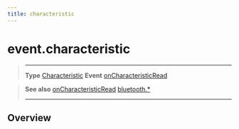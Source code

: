 ```yaml
---
title: characteristic
---
```

# event.characteristic

> --------------------- ------------------------------------------------------------------------------------------
> __Type__              [Characteristic](/plugin/bluetooth/type/Characteristic/)
> __Event__             [onCharacteristicRead](/plugin/bluetooth/type/Gatt/event/onCharacteristicRead/)


> __See also__          [onCharacteristicRead](/plugin/bluetooth/type/Gatt/event/onCharacteristicRead/)
>						[bluetooth.*](/plugin/bluetooth/)
> --------------------- ------------------------------------------------------------------------------------------

## Overview
